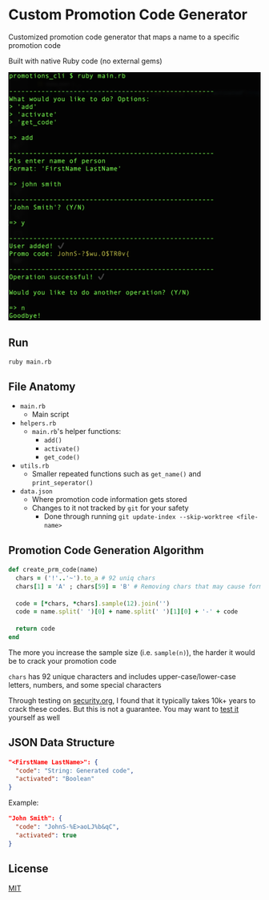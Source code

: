 # Custom Promotion Code Generator
Customized promotion code generator that maps a name to a specific promotion code

Built with native Ruby code (no external gems)

<div align="center">
  <img src="demo_picture.png" alt="Demo" width="637"/>
</div>

## Run
```
ruby main.rb
```

## File Anatomy
- `main.rb`
  - Main script
- `helpers.rb`
  - `main.rb`'s helper functions:
    - `add()`
    - `activate()`
    - `get_code()`
- `utils.rb`
  - Smaller repeated functions such as `get_name()` and `print_seperator()`
- `data.json`
  - Where promotion code information gets stored
  - Changes to it not tracked by `git` for your safety
    - Done through running `git update-index --skip-worktree <file-name>`

## Promotion Code Generation Algorithm
```Ruby
def create_prm_code(name)
  chars = ('!'..'~').to_a # 92 uniq chars
  chars[1] = 'A' ; chars[59] = 'B' # Removing chars that may cause form failure ("\"" and "\\")

  code = [*chars, *chars].sample(12).join('')
  code = name.split(' ')[0] + name.split(' ')[1][0] + '-' + code

  return code
end
```
The more you increase the sample size (i.e. `sample(n)`), the harder
it would be to crack your promotion code

`chars` has 92 unique characters and includes upper-case/lower-case letters, numbers, and some special characters
  
Through testing on [security.org](www.security.org), I found that it typically takes 10k+ years to crack these codes. But this is not a guarantee. You may want to [test it](https://www.security.org/how-secure-is-my-password/) yourself as well


## JSON Data Structure
```JSON
"<FirstName LastName>": {
  "code": "String: Generated code",
  "activated": "Boolean"
}
```

Example:
```JSON
"John Smith": {
  "code": "JohnS-%E>aoLJ%b&qC",
  "activated": true
}
```

## License
[MIT](https://choosealicense.com/licenses/mit/)
